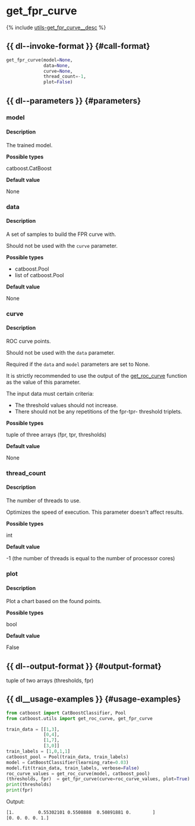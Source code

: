 # get_fpr_curve

{% include [utils-get_fpr_curve__desc](../_includes/work_src/reusage-python/get_fpr_curve__desc.md) %}


## {{ dl--invoke-format }} {#call-format}

```python
get_fpr_curve(model=None,
              data=None,
              curve=None,
              thread_count=-1,
              plot=False)
```

## {{ dl--parameters }} {#parameters}

### model

#### Description

The trained model.

**Possible types**

catboost.CatBoost

**Default value**

None

### data

#### Description

A set of samples to build the FPR curve with.

Should not be used with the `curve` parameter.

**Possible types**

- catboost.Pool
- list of catboost.Pool

**Default value**

None

### curve

#### Description

ROC curve points.

Should not be used with the `data` parameter.

Required if the `data` and `model` parameters are set to None.

It is strictly recommended to use the output of the [get_roc_curve](python-reference_utils_get_roc_curve.md) function as the value of this parameter.

The input data must certain criteria:

- The threshold values should not increase.
- There should not be any repetitions of the fpr-tpr- threshold triplets.


**Possible types**

tuple of three arrays (fpr, tpr, thresholds)

**Default value**

None

### thread_count

#### Description

The number of threads to use.

Optimizes the speed of execution. This parameter doesn't affect results.

**Possible types**

int

**Default value**

-1 (the number of threads is equal to the number of processor cores)

### plot

#### Description

Plot a chart based on the found points.

**Possible types**

bool

**Default value**

False



## {{ dl--output-format }} {#output-format}

tuple of two arrays (thresholds, fpr)

## {{ dl__usage-examples }} {#usage-examples}

```python
from catboost import CatBoostClassifier, Pool
from catboost.utils import get_roc_curve, get_fpr_curve

train_data = [[1,3],
              [0,4],
              [1,7],
              [3,0]]
train_labels = [1,0,1,1]
catboost_pool = Pool(train_data, train_labels)
model = CatBoostClassifier(learning_rate=0.03)
model.fit(train_data, train_labels, verbose=False)
roc_curve_values = get_roc_curve(model, catboost_pool)
(thresholds, fpr)  = get_fpr_curve(curve=roc_curve_values, plot=True)
print(thresholds)
print(fpr)
```

Output:

```bash
[1.         0.55302101 0.5508888  0.50891881 0.        ]
[0. 0. 0. 0. 1.]
```

